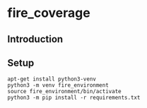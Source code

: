 # fire_coverage

## Introduction

## Setup
```
apt-get install python3-venv
python3 -m venv fire_environment
source fire_environment/bin/activate
python3 -m pip install -r requirements.txt
```
